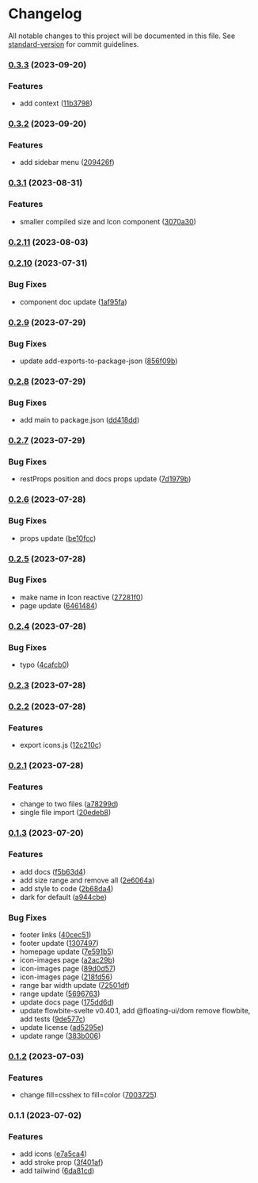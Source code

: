 # Changelog

All notable changes to this project will be documented in this file. See [standard-version](https://github.com/conventional-changelog/standard-version) for commit guidelines.

### [0.3.3](https://github.com/shinokada/svelte-evil-icons/compare/v0.3.2...v0.3.3) (2023-09-20)

### Features

- add context ([11b3798](https://github.com/shinokada/svelte-evil-icons/commit/11b3798dfb980e388db95ed8fe38a830fe7549d7))

### [0.3.2](https://github.com/shinokada/svelte-evil-icons/compare/v0.3.1...v0.3.2) (2023-09-20)

### Features

- add sidebar menu ([209426f](https://github.com/shinokada/svelte-evil-icons/commit/209426f48c9602a7bd720b0eb71b57abb8e16121))

### [0.3.1](https://github.com/shinokada/svelte-evil-icons/compare/v0.2.11...v0.3.1) (2023-08-31)

### Features

- smaller compiled size and Icon component ([3070a30](https://github.com/shinokada/svelte-evil-icons/commit/3070a308c47721936ce381782e877f988542802a))

### [0.2.11](https://github.com/shinokada/svelte-evil-icons/compare/v0.2.10...v0.2.11) (2023-08-03)

### [0.2.10](https://github.com/shinokada/svelte-evil-icons/compare/v0.2.9...v0.2.10) (2023-07-31)

### Bug Fixes

- component doc update ([1af95fa](https://github.com/shinokada/svelte-evil-icons/commit/1af95fa6e669fc027ad39eb996ad36b370169ec4))

### [0.2.9](https://github.com/shinokada/svelte-evil-icons/compare/v0.2.8...v0.2.9) (2023-07-29)

### Bug Fixes

- update add-exports-to-package-json ([856f09b](https://github.com/shinokada/svelte-evil-icons/commit/856f09b5afb3a5ef211c2672d13c3a8677949898))

### [0.2.8](https://github.com/shinokada/svelte-evil-icons/compare/v0.2.7...v0.2.8) (2023-07-29)

### Bug Fixes

- add main to package.json ([dd418dd](https://github.com/shinokada/svelte-evil-icons/commit/dd418ddf35a011fbb4af3fa4e7c53b254c72aeb5))

### [0.2.7](https://github.com/shinokada/svelte-evil-icons/compare/v0.2.6...v0.2.7) (2023-07-29)

### Bug Fixes

- restProps position and docs props update ([7d1979b](https://github.com/shinokada/svelte-evil-icons/commit/7d1979b6405713b6011056f8152cc2832f058709))

### [0.2.6](https://github.com/shinokada/svelte-evil-icons/compare/v0.2.5...v0.2.6) (2023-07-28)

### Bug Fixes

- props update ([be10fcc](https://github.com/shinokada/svelte-evil-icons/commit/be10fcc72c29fa2033cb62167548e3101c216814))

### [0.2.5](https://github.com/shinokada/svelte-evil-icons/compare/v0.2.4...v0.2.5) (2023-07-28)

### Bug Fixes

- make name in Icon reactive ([27281f0](https://github.com/shinokada/svelte-evil-icons/commit/27281f0ec4573f8872c82b546bd3f2a9b3a775ce))
- page update ([6461484](https://github.com/shinokada/svelte-evil-icons/commit/6461484ff56d64ff2c09c17fb46cff5026096142))

### [0.2.4](https://github.com/shinokada/svelte-evil-icons/compare/v0.2.3...v0.2.4) (2023-07-28)

### Bug Fixes

- typo ([4cafcb0](https://github.com/shinokada/svelte-evil-icons/commit/4cafcb0a983d15d3c81dda35d83f6edc89ba40b6))

### [0.2.3](https://github.com/shinokada/svelte-evil-icons/compare/v0.2.2...v0.2.3) (2023-07-28)

### [0.2.2](https://github.com/shinokada/svelte-evil-icons/compare/v0.2.1...v0.2.2) (2023-07-28)

### Features

- export icons.js ([12c210c](https://github.com/shinokada/svelte-evil-icons/commit/12c210c5c8fe9f84dcbdc642fe8a95d07c1b2c7f))

### [0.2.1](https://github.com/shinokada/svelte-evil-icons/compare/v0.1.3...v0.2.1) (2023-07-28)

### Features

- change to two files ([a78299d](https://github.com/shinokada/svelte-evil-icons/commit/a78299dc3ae6bb2cd14dd79e1c64c82daa962247))
- single file import ([20edeb8](https://github.com/shinokada/svelte-evil-icons/commit/20edeb8251116b1eba73251b514a3f35934dfb62))

### [0.1.3](https://github.com/shinokada/svelte-evil-icons/compare/v0.1.2...v0.1.3) (2023-07-20)

### Features

- add docs ([f5b63d4](https://github.com/shinokada/svelte-evil-icons/commit/f5b63d47a420a4e7c0f3681ea425980787bfb25b))
- add size range and remove all ([2e6064a](https://github.com/shinokada/svelte-evil-icons/commit/2e6064a8d518a1f89ae79ff71e36f87cb7d756ba))
- add style to code ([2b68da4](https://github.com/shinokada/svelte-evil-icons/commit/2b68da4bd8366895c4019b206dc632f4b0198702))
- dark for default ([a944cbe](https://github.com/shinokada/svelte-evil-icons/commit/a944cbef0e1f63cfeca60a9afc7ef5e337264064))

### Bug Fixes

- footer links ([40cec51](https://github.com/shinokada/svelte-evil-icons/commit/40cec5170844d3ec897a56c1e362e3d427198576))
- footer update ([1307497](https://github.com/shinokada/svelte-evil-icons/commit/130749747078b582613bbeee15ae2ee7efa2aab3))
- homepage update ([7e591b5](https://github.com/shinokada/svelte-evil-icons/commit/7e591b59cb30c9f0b89ebf324752dc8a8a1043e0))
- icon-images page ([a2ac29b](https://github.com/shinokada/svelte-evil-icons/commit/a2ac29b352ebbc56d850d5cd34274a6803b0667c))
- icon-images page ([89d0d57](https://github.com/shinokada/svelte-evil-icons/commit/89d0d578bb83afa68039f2a1f08c481bce44c9dc))
- icon-images page ([218fd56](https://github.com/shinokada/svelte-evil-icons/commit/218fd56e8cc5619859bf14b19dc663be90f0858e))
- range bar width update ([72501df](https://github.com/shinokada/svelte-evil-icons/commit/72501df36d279d7aa40432baf8fa6f4a2a508935))
- range update ([5696763](https://github.com/shinokada/svelte-evil-icons/commit/56967631d76e1d546293d378b0dd610629466048))
- update docs page ([175dd6d](https://github.com/shinokada/svelte-evil-icons/commit/175dd6d5112e0ab6578e057f42c3c0d20073b78d))
- update flowbite-svelte v0.40.1, add @floating-ui/dom remove flowbite, add tests ([9de577c](https://github.com/shinokada/svelte-evil-icons/commit/9de577cc50a4d2219d53c6a9481b765a7d2a4866))
- update license ([ad5295e](https://github.com/shinokada/svelte-evil-icons/commit/ad5295e33176a210d90ca8297b28cdc7ea146527))
- update range ([383b006](https://github.com/shinokada/svelte-evil-icons/commit/383b006a3a4e50d0ca95f3e8661aaec4a0325810))

### [0.1.2](https://github.com/shinokada/svelte-evil-icons/compare/v0.1.1...v0.1.2) (2023-07-03)

### Features

- change fill=csshex to fill=color ([7003725](https://github.com/shinokada/svelte-evil-icons/commit/70037252f8ea4c1981a5964c15b12726d70e5a72))

### 0.1.1 (2023-07-02)

### Features

- add icons ([e7a5ca4](https://github.com/shinokada/svelte-evil-icons/commit/e7a5ca456dcdac179743f1d7fc978cdd56c06a30))
- add stroke prop ([3f401af](https://github.com/shinokada/svelte-evil-icons/commit/3f401af8ca2e646a71a0c1669982964ed796c1a5))
- add tailwind ([6da81cd](https://github.com/shinokada/svelte-evil-icons/commit/6da81cdfa5f49c6f8d91a26dbe3211b65b15a1d7))
